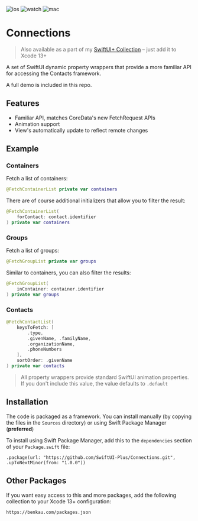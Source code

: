 ![ios](https://img.shields.io/badge/iOS-13-green)
![watch](https://img.shields.io/badge/watchOS-6-green)
![mac](https://img.shields.io/badge/macOS-10.15-green)

# Connections

> Also available as a part of my [SwiftUI+ Collection](https://benkau.com/packages.json) – just add it to Xcode 13+

A set of SwiftUI dynamic property wrappers that provide a more familiar API for accessing the Contacts framework.

A full demo is included in this repo.

## Features

-   Familiar API, matches CoreData's new FetchRequest APIs
-   Animation support
-   View's automatically update to reflect remote changes

## Example

### Containers

Fetch a list of containers:

```swift
@FetchContainerList private var containers
```

There are of course additional initializers that allow you to filter the result:

```swift
@FetchContainerList(
    forContact: contact.identifier
) private var containers
```

### Groups

Fetch a list of groups:

```swift
@FetchGroupList private var groups
```

Similar to containers, you can also filter the results:

```swift
@FetchGroupList(
    inContainer: container.identifier
) private var groups
```

### Contacts

```swift
@FetchContactList(
    keysToFetch: [
        .type,
        .givenName, .familyName,
        .organizationName,
        .phoneNumbers
    ],
    sortOrder: .givenName
) private var contacts
```

> All property wrappers provide standard SwiftUI animation properties. If you don't include this value, the value defaults to `.default`

## Installation

The code is packaged as a framework. You can install manually (by copying the files in the `Sources` directory) or using Swift Package Manager (**preferred**)

To install using Swift Package Manager, add this to the `dependencies` section of your `Package.swift` file:

`.package(url: "https://github.com/SwiftUI-Plus/Connections.git", .upToNextMinor(from: "1.0.0"))`

## Other Packages

If you want easy access to this and more packages, add the following collection to your Xcode 13+ configuration:

`https://benkau.com/packages.json`
